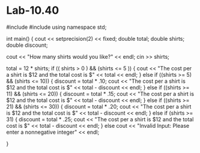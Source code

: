 # Lab-10.40
#include <iostream>
#include <iomanip>
using namespace std;

int main() {
cout << setprecision(2) << fixed;
double total;
double shirts;
double discount;


 cout << "How many shirts would you like?" << endl;
 cin >> shirts;
 
 total = 12 * shirts;
 if (( shirts > 0 ) && (shirts <= 5 )) { 
   cout << "The cost per a shirt is $12 and the total cost is $" << total << endl;
}
 else if ((shirts >= 5) && (shirts <= 10)) {
   discount = total * .10;
   cout << "The cost per a shirt is $12 and the total cost is $" << total - discount  << endl;
 }
else if ((shirts >= 11) && (shirts <= 20)) {
  discount = total * .15;
  cout << "The cost per a shirt is $12 and the total cost is $" << total - discount << endl;
}
else if ((shirts >= 21) && (shirts <= 30)) {
  discount = total * .20;
  cout << "The cost per a shirt is $12 and the total cost is $" << total - discount << endl;
}
else if (shirts >= 31) {
  discount = total * .25;
  cout << "The cost per a shirt is $12 and the total cost is $" << total - discount << endl;
}
else 
  cout << "Invalid Input: Please enter a nonnegative integer" << endl;
 

}
